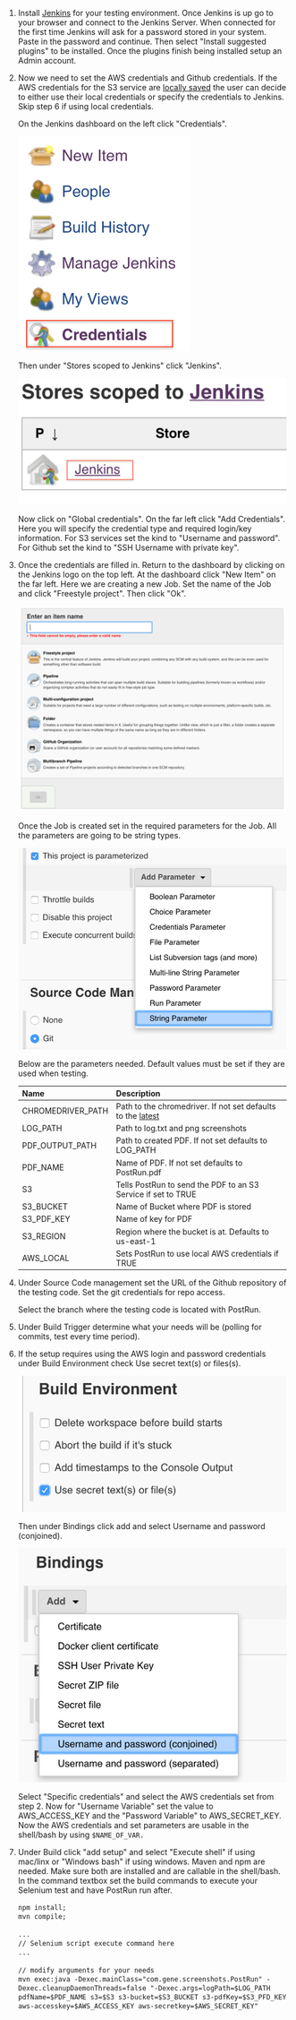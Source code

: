 1. Install [Jenkins](https://jenkins.io/download/) for your testing environment. Once Jenkins is up go to your browser and connect to the Jenkins Server. When connected for the first time Jenkins will ask for a password stored in your system. Paste in the password and continue. Then select "Install suggested plugins" to be installed. Once the plugins finish being installed setup an Admin account.

2. Now we need to set the AWS credentials and Github credentials. If the AWS credentials for the S3 service are [locally saved](http://docs.aws.amazon.com/sdk-for-java/v1/developer-guide/setup-credentials.html#setup-credentials-setting) the user can decide to either use their local credentials or specify the credentials to Jenkins. Skip step 6 if using local credentials. 

   On the Jenkins dashboard on the left click "Credentials".

   ![](./readmepics/credentials.png) 

   Then under "Stores scoped to Jenkins" click "Jenkins". 
   
   ![](./readmepics/scope.png)

   Now click on "Global credentials". On the far left click "Add Credentials". Here you will specify the credential type and required login/key information. For S3 services set the kind to "Username and password". For Github set the kind to "SSH Username with private key".  

3. Once the credentials are filled in. Return to the dashboard by clicking on the Jenkins logo on the top left. At the dashboard click "New Item" on the far left. Here we are creating a new Job. Set the name of the Job and click "Freestyle project". Then click "Ok". 

   ![](readmepics/job.png)

   Once the Job is created set in the required parameters for the Job. All the parameters are going to be string types.
   
   ![](./readmepics/set_params.png)

   Below are the parameters needed. Default values must be set if they are used when testing.

   |  Name            |  Description | 
   | -------------    |  --- | 
   | CHROMEDRIVER_PATH| Path to the chromedriver. If not set defaults to the [latest](https://www.npmjs.com/package/chromedriver) |
   | LOG_PATH         | Path to log.txt and png screenshots|
   | PDF_OUTPUT_PATH  | Path to created PDF. If not set defaults to LOG_PATH | 
   | PDF_NAME         | Name of PDF. If not set defaults to PostRun.pdf|
   | S3               | Tells PostRun to send the PDF to an S3 Service if set to TRUE| 
   | S3_BUCKET        | Name of Bucket where PDF is stored |
   | S3_PDF_KEY       | Name of key for PDF |
   | S3_REGION        | Region where the bucket is at. Defaults to us-east-1 |
   | AWS_LOCAL        | Sets PostRun to use local AWS credentials if TRUE |

4. Under Source Code management set the URL of the Github repository of the testing code. Set the git credentials for repo access. 

   Select the branch where the testing code is located with PostRun.

5. Under Build Trigger determine what your needs will be (polling for commits, test every time period).

6. If the setup requires using the AWS login and password credentials under Build Environment check Use secret text(s) or files(s). 
   
   ![](./readmepics/secret.png) 

   Then under Bindings click add and select Username and password (conjoined). 
   
   ![](readmepics/binding.png)

   Select "Specific credentials" and select the AWS credentials set from step 2. Now for "Username Variable" set the value to AWS_ACCESS_KEY and the "Password Variable" to AWS_SECRET_KEY.
   Now the AWS credentials and set parameters are usable in the shell/bash by using ```$NAME_OF_VAR.```

7. Under Build click "add setup" and select "Execute shell" if using mac/linx or "Windows bash" if using windows. Maven and npm are needed. Make sure both are installed and are callable in the shell/bash.
   In the command textbox set the build commands to execute your Selenium test and have PostRun run after.

   ```
   npm install;
   mvn compile;

   ...
   // Selenium script execute command here
   ...

   // modify arguments for your needs
   mvn exec:java -Dexec.mainClass="com.gene.screenshots.PostRun" -Dexec.cleanupDaemonThreads=false "-Dexec.args=logPath=$LOG_PATH pdfName=$PDF_NAME s3=$S3 s3-bucket=$S3_BUCKET s3-pdfKey=$S3_PFD_KEY aws-accesskey=$AWS_ACCESS_KEY aws-secretkey=$AWS_SECRET_KEY"
   ```
